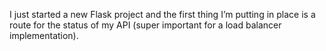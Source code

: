I just started a new Flask project and the first thing I’m putting in place is a route for the status of my API (super important for a load balancer implementation).

